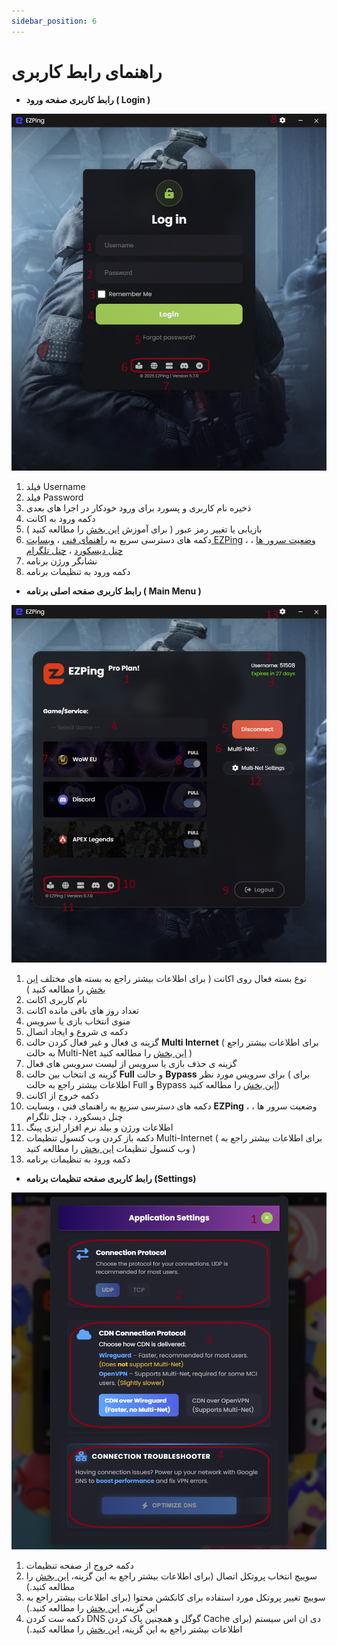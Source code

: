 ```yaml
---
sidebar_position: 6
---
```


# راهنمای رابط کاربری


  - **رابط کاربری صفحه ورود ( Login )**

![winver-run](./img/login-screen-ui.png)



1. فیلد Username
2. فیلد Password
3. ذخیره نام کاربری و پسورد برای ورود خودکار در اجرا های بعدی
4. دکمه ورود به اکانت
5. بازیابی یا تغییر رمز عبور ( برای آموزش [این بخش](https://docs.ezping.ir/how-to-reset-password) را مطالعه کنید )
6. دکمه های دسترسی سریع به [راهنمای فنی](https://docs.ezping.ir/) ، [وبسایت EZPing](https://landing.ezping.ir/)  ، [وضعیت سرور ها](https://status.ezping.ir/) ، [چنل دیسکورد](https://discord.gg/KyTRwptwUs) ، [چنل تلگرام](https://t.me/ezping)
7. نشانگر ورژن برنامه
8. دکمه ورود به تنظیمات برنامه


  - **رابط کاربری صفحه اصلی برنامه ( Main Menu )**


![winver-run](./img/main-app-ui.png)

1. نوع بسته فعال روی اکانت ( برای اطلاعات بیشتر راجع به بسته های مختلف [این بخش](https://docs.ezping.ir/category/%D9%BE%D9%84%D9%86-%D9%87%D8%A7%DB%8C-%D8%A7%DA%A9%D8%A7%D9%86%D8%AA) را مطالعه کنید ) 
2. نام کاربری اکانت
3. تعداد روز های باقی مانده اکانت
4. منوی انتخاب بازی یا سرویس
5. دکمه ی شروع و ایجاد اتصال
6. گزینه ی فعال و غیر فعال کردن حالت **Multi Internet** ( برای اطلاعات بیشتر راجع به حالت Multi-Net [این بخش](https://docs.ezping.ir/how-it-works/multi-net-mode) را مطالعه کنید )
7. گزینه ی حذف بازی یا سرویس از لیست سرویس های فعال
8. گزینه ی انتخاب بین حالت **Full** و حالت **Bypass** برای سرویس مورد نظر ( برای اطلاعات بیشتر راجع به حالت Full و Bypass [این بخش](https://docs.ezping.ir/how-it-works/bypass-vs-full) را مطالعه کنید) 
9. دکمه خروج از اکانت
10. دکمه های دسترسی سریع به راهنمای فنی ، وبسایت **EZPing**  ، وضعیت سرور ها ، چنل دیسکورد ، چنل تلگرام
11. اطلاعات ورژن و بیلد نرم افزار ایزی پینگ
12. دکمه باز کردن وب کنسول تنظیمات Multi-Internet ( برای اطلاعات بیشتر راجع به وب کنسول تنظیمات [این بخش](https://docs.ezping.ir/how-it-works/multi-net-mode#:~:text=%D9%88%D8%A8%20%DA%A9%D9%86%D8%B3%D9%88%D9%84%20%D8%AA%D9%86%D8%B8%DB%8C%D9%85%D8%A7%D8%AA%20Multi%2DNet) را مطالعه کنید )
13. دکمه ورود به تنظیمات برنامه


  - **رابط کاربری صفحه تنظیمات برنامه (Settings)**

![winver-run](./img/settings-menu.png)
1. دکمه خروج از صفحه تنظیمات
2. سوییچ انتخاب پروتکل اتصال (برای اطلاعات بیشتر راجع به این گزینه، [این بخش](https://docs.ezping.ir/settings-guide#:~:text=%D8%A8%D8%AE%D8%B4%20Connection%20Protocol) را مطالعه کنید.)
3. سوییچ تغییر پروتکل مورد استفاده برای کانکشن محتوا (برای اطلاعات بیشتر راجع به این گزینه، [این بخش](https://docs.ezping.ir/settings-guide#:~:text=%D8%A8%D8%AE%D8%B4%20CDN%20Connection%20Protocol) را مطالعه کنید.)
4. دکمه ست کردن DNS گوگل و همچنین پاک کردن Cache دی ان اس سیستم (برای اطلاعات بیشتر راجع به این گزینه، [این بخش](https://docs.ezping.ir/settings-guide#:~:text=%D8%A8%D8%AE%D8%B4%20Connection%20Troubleshooter) را مطالعه کنید.)
